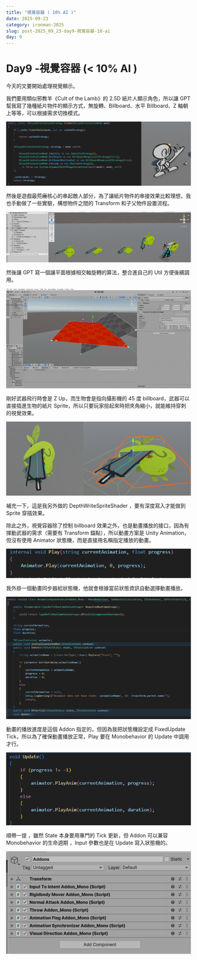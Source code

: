 ```yaml
---
title: "視覺容器 ( 10% AI )"
date: 2025-09-23
category: ironman-2025
slug: post-2025_09_23-day9-視覺容器-10-ai
day: 9
---
```


# Day9 -視覺容器 (< 10% AI )


今天的文要開始處理視覺顯示。

我們要用類似邪教羊《Cult of the Lamb》的 2.5D 紙片人顯示角色，所以讓 GPT 幫我寫了幾種紙片物件的顯示方式，無旋轉、Billboard、水平 Billboard、Z 軸朝上等等，可以根據需求切換模式。

![圖片.png](https://raw.githubusercontent.com/angus945/ithelp-2025ironman-posts/refs/heads/main/Publish/day-9_2025-09-23/images/image_2.png)

然後是遊戲最~~荒唐~~核心的串起敵人部分，為了讓紙片物件的串接效果比較理想，我也手動做了一些實驗，構想物件之間的 Transform 和子父物件設置流程。

![圖片.png](https://raw.githubusercontent.com/angus945/ithelp-2025ironman-posts/refs/heads/main/Publish/day-9_2025-09-23/images/image_3.png)

然後讓 GPT 寫一個讓平面根據相交軸旋轉的算法，整合進自己的 Util 方便後續調用。

![STUST_Project_4-1 - VisualContainerAttachTest - Windows, Mac, Linux - Unity 6 (6000.0.34f1)_ _DX11_ 2025-09-03 13-50-30_0.gif](https://raw.githubusercontent.com/angus945/ithelp-2025ironman-posts/refs/heads/main/Publish/day-9_2025-09-23/images/image_1.gif)

剛好武器飛行時會是 Z Up，而生物會是指向攝影機的 45 度 billboard，武器可以直接插進生物的紙片 Sprite，所以只要玩家撿起來時把夾角縮小，就能維持穿刺的視覺效果。

![圖片.png](https://raw.githubusercontent.com/angus945/ithelp-2025ironman-posts/refs/heads/main/Publish/day-9_2025-09-23/images/image_4.png)

補充一下，這是我另外做的 DepthWriteSpriteShader ，要有深度寫入才能做到 Sprite 穿插效果。

除此之外，視覺容器除了控制 billboard 效果之外，也是動畫播放的接口，因為有揮動武器的需求（需要有 Transform 錨點），所以動畫方案是 Unity Animation，但沒有使用 Animator 狀態機，而是直接用名稱指定播放的動畫。

![圖片.png](https://raw.githubusercontent.com/angus945/ithelp-2025ironman-posts/refs/heads/main/Publish/day-9_2025-09-23/images/image_5.png)

我外掛一個動畫同步器給狀態機，他就會根據當前狀態資訊自動選擇動畫播放。

![圖片.png](https://raw.githubusercontent.com/angus945/ithelp-2025ironman-posts/refs/heads/main/Publish/day-9_2025-09-23/images/image_6.png)

動畫的播放進度是這個 Addon 指定的，但因為我把狀態機設定成 FixedUpdate Tick，所以為了確保動畫播放正常，Play 要在 Monobehavior 的 Update 中調用才行。

![圖片.png](https://raw.githubusercontent.com/angus945/ithelp-2025ironman-posts/refs/heads/main/Publish/day-9_2025-09-23/images/image_7.png)

順帶一提 ，雖然 State 本身要用專門的 Tick 更新，但 Addon 可以兼容 Monobehavior 的生命週期 ，Input 參數也是在 Update 寫入狀態機的。

![圖片.png](https://raw.githubusercontent.com/angus945/ithelp-2025ironman-posts/refs/heads/main/Publish/day-9_2025-09-23/images/image_8.png)